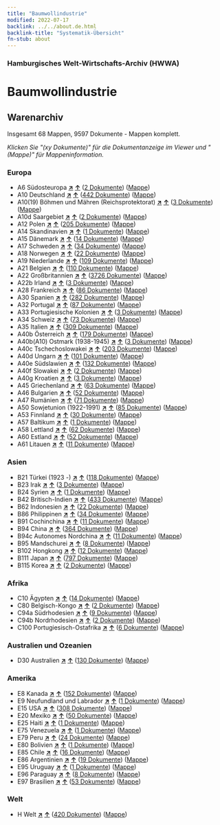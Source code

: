 ```yaml
---
title: "Baumwollindustrie"
modified: 2022-07-17
backlink: ../../about.de.html
backlink-title: "Systematik-Übersicht"
fn-stub: about
---
```


### Hamburgisches Welt-Wirtschafts-Archiv (HWWA)

# Baumwollindustrie&#160; 







## Warenarchiv




Insgesamt 68 Mappen, 9597 Dokumente - Mappen komplett.

_Klicken Sie "(xy Dokumente)" für die Dokumentanzeige im Viewer und "(Mappe)" für Mappeninformation._




### Europa

- A6 Südosteuropa [**&nearr;**](../../../geo/i/140900/about.de.html "Südosteuropa (alle Mappen)") [**&uarr;**](../../../geo/about.de.html#A6 "Ländersystematik") (<a href="https://pm20.zbw.eu/iiifview/folder/wa/142091,140900" title="über: Baumwollindustrie : Südosteuropa" target="_blank">2 Dokumente</a>) ([Mappe](../../../../folder/wa/1420xx/142091/1409xx/140900/about.de.html))
- A10 Deutschland [**&nearr;**](../../../geo/i/126128/about.de.html "Deutschland (alle Mappen)") [**&uarr;**](../../../geo/about.de.html#A10 "Ländersystematik") (<a href="https://pm20.zbw.eu/iiifview/folder/wa/142091,126128" title="über: Baumwollindustrie : Deutschland" target="_blank">442 Dokumente</a>) ([Mappe](../../../../folder/wa/1420xx/142091/1261xx/126128/about.de.html))
- A10(19) Böhmen und Mähren (Reichsprotektorat) [**&nearr;**](../../../geo/i/140098/about.de.html "Böhmen und Mähren (Reichsprotektorat) (alle Mappen)") [**&uarr;**](../../../geo/about.de.html#A10(19) "Ländersystematik") (<a href="https://pm20.zbw.eu/iiifview/folder/wa/142091,140098" title="über: Baumwollindustrie : Böhmen und Mähren (Reichsprotektorat)" target="_blank">3 Dokumente</a>) ([Mappe](../../../../folder/wa/1420xx/142091/1400xx/140098/about.de.html))
- A10d Saargebiet [**&nearr;**](../../../geo/i/140938/about.de.html "Saargebiet (alle Mappen)") [**&uarr;**](../../../geo/about.de.html#A10d "Ländersystematik") (<a href="https://pm20.zbw.eu/iiifview/folder/wa/142091,140938" title="über: Baumwollindustrie : Saargebiet" target="_blank">2 Dokumente</a>) ([Mappe](../../../../folder/wa/1420xx/142091/1409xx/140938/about.de.html))
- A12 Polen [**&nearr;**](../../../geo/i/140962/about.de.html "Polen (alle Mappen)") [**&uarr;**](../../../geo/about.de.html#A12 "Ländersystematik") (<a href="https://pm20.zbw.eu/iiifview/folder/wa/142091,140962" title="über: Baumwollindustrie : Polen" target="_blank">205 Dokumente</a>) ([Mappe](../../../../folder/wa/1420xx/142091/1409xx/140962/about.de.html))
- A14 Skandinavien [**&nearr;**](../../../geo/i/140965/about.de.html "Skandinavien (alle Mappen)") [**&uarr;**](../../../geo/about.de.html#A14 "Ländersystematik") (<a href="https://pm20.zbw.eu/iiifview/folder/wa/142091,140965" title="über: Baumwollindustrie : Skandinavien" target="_blank">1 Dokumente</a>) ([Mappe](../../../../folder/wa/1420xx/142091/1409xx/140965/about.de.html))
- A15 Dänemark [**&nearr;**](../../../geo/i/141739/about.de.html "Dänemark (alle Mappen)") [**&uarr;**](../../../geo/about.de.html#A15 "Ländersystematik") (<a href="https://pm20.zbw.eu/iiifview/folder/wa/142091,141739" title="über: Baumwollindustrie : Dänemark" target="_blank">14 Dokumente</a>) ([Mappe](../../../../folder/wa/1420xx/142091/1417xx/141739/about.de.html))
- A17 Schweden [**&nearr;**](../../../geo/i/140968/about.de.html "Schweden (alle Mappen)") [**&uarr;**](../../../geo/about.de.html#A17 "Ländersystematik") (<a href="https://pm20.zbw.eu/iiifview/folder/wa/142091,140968" title="über: Baumwollindustrie : Schweden" target="_blank">34 Dokumente</a>) ([Mappe](../../../../folder/wa/1420xx/142091/1409xx/140968/about.de.html))
- A18 Norwegen [**&nearr;**](../../../geo/i/140969/about.de.html "Norwegen (alle Mappen)") [**&uarr;**](../../../geo/about.de.html#A18 "Ländersystematik") (<a href="https://pm20.zbw.eu/iiifview/folder/wa/142091,140969" title="über: Baumwollindustrie : Norwegen" target="_blank">22 Dokumente</a>) ([Mappe](../../../../folder/wa/1420xx/142091/1409xx/140969/about.de.html))
- A19 Niederlande [**&nearr;**](../../../geo/i/140970/about.de.html "Niederlande (alle Mappen)") [**&uarr;**](../../../geo/about.de.html#A19 "Ländersystematik") (<a href="https://pm20.zbw.eu/iiifview/folder/wa/142091,140970" title="über: Baumwollindustrie : Niederlande" target="_blank">109 Dokumente</a>) ([Mappe](../../../../folder/wa/1420xx/142091/1409xx/140970/about.de.html))
- A21 Belgien [**&nearr;**](../../../geo/i/140972/about.de.html "Belgien (alle Mappen)") [**&uarr;**](../../../geo/about.de.html#A21 "Ländersystematik") (<a href="https://pm20.zbw.eu/iiifview/folder/wa/142091,140972" title="über: Baumwollindustrie : Belgien" target="_blank">110 Dokumente</a>) ([Mappe](../../../../folder/wa/1420xx/142091/1409xx/140972/about.de.html))
- A22 Großbritannien [**&nearr;**](../../../geo/i/140974/about.de.html "Großbritannien (alle Mappen)") [**&uarr;**](../../../geo/about.de.html#A22 "Ländersystematik") (<a href="https://pm20.zbw.eu/iiifview/folder/wa/142091,140974" title="über: Baumwollindustrie : Großbritannien" target="_blank">3726 Dokumente</a>) ([Mappe](../../../../folder/wa/1420xx/142091/1409xx/140974/about.de.html))
- A22b Irland [**&nearr;**](../../../geo/i/140976/about.de.html "Irland (alle Mappen)") [**&uarr;**](../../../geo/about.de.html#A22b "Ländersystematik") (<a href="https://pm20.zbw.eu/iiifview/folder/wa/142091,140976" title="über: Baumwollindustrie : Irland" target="_blank">3 Dokumente</a>) ([Mappe](../../../../folder/wa/1420xx/142091/1409xx/140976/about.de.html))
- A28 Frankreich [**&nearr;**](../../../geo/i/140982/about.de.html "Frankreich (alle Mappen)") [**&uarr;**](../../../geo/about.de.html#A28 "Ländersystematik") (<a href="https://pm20.zbw.eu/iiifview/folder/wa/142091,140982" title="über: Baumwollindustrie : Frankreich" target="_blank">86 Dokumente</a>) ([Mappe](../../../../folder/wa/1420xx/142091/1409xx/140982/about.de.html))
- A30 Spanien [**&nearr;**](../../../geo/i/140984/about.de.html "Spanien (alle Mappen)") [**&uarr;**](../../../geo/about.de.html#A30 "Ländersystematik") (<a href="https://pm20.zbw.eu/iiifview/folder/wa/142091,140984" title="über: Baumwollindustrie : Spanien" target="_blank">282 Dokumente</a>) ([Mappe](../../../../folder/wa/1420xx/142091/1409xx/140984/about.de.html))
- A32 Portugal [**&nearr;**](../../../geo/i/140987/about.de.html "Portugal (alle Mappen)") [**&uarr;**](../../../geo/about.de.html#A32 "Ländersystematik") (<a href="https://pm20.zbw.eu/iiifview/folder/wa/142091,140987" title="über: Baumwollindustrie : Portugal" target="_blank">87 Dokumente</a>) ([Mappe](../../../../folder/wa/1420xx/142091/1409xx/140987/about.de.html))
- A33 Portugiesische Kolonien [**&nearr;**](../../../geo/i/140988/about.de.html "Portugiesische Kolonien (alle Mappen)") [**&uarr;**](../../../geo/about.de.html#A33 "Ländersystematik") (<a href="https://pm20.zbw.eu/iiifview/folder/wa/142091,140988" title="über: Baumwollindustrie : Portugiesische Kolonien" target="_blank">3 Dokumente</a>) ([Mappe](../../../../folder/wa/1420xx/142091/1409xx/140988/about.de.html))
- A34 Schweiz [**&nearr;**](../../../geo/i/141007/about.de.html "Schweiz (alle Mappen)") [**&uarr;**](../../../geo/about.de.html#A34 "Ländersystematik") (<a href="https://pm20.zbw.eu/iiifview/folder/wa/142091,141007" title="über: Baumwollindustrie : Schweiz" target="_blank">73 Dokumente</a>) ([Mappe](../../../../folder/wa/1420xx/142091/1410xx/141007/about.de.html))
- A35 Italien [**&nearr;**](../../../geo/i/141008/about.de.html "Italien (alle Mappen)") [**&uarr;**](../../../geo/about.de.html#A35 "Ländersystematik") (<a href="https://pm20.zbw.eu/iiifview/folder/wa/142091,141008" title="über: Baumwollindustrie : Italien" target="_blank">309 Dokumente</a>) ([Mappe](../../../../folder/wa/1420xx/142091/1410xx/141008/about.de.html))
- A40b Österreich [**&nearr;**](../../../geo/i/141731/about.de.html "Österreich (alle Mappen)") [**&uarr;**](../../../geo/about.de.html#A40b "Ländersystematik") (<a href="https://pm20.zbw.eu/iiifview/folder/wa/142091,141731" title="über: Baumwollindustrie : Österreich" target="_blank">179 Dokumente</a>) ([Mappe](../../../../folder/wa/1420xx/142091/1417xx/141731/about.de.html))
- A40b(A10) Ostmark (1938-1945) [**&nearr;**](../../../geo/i/163025/about.de.html "Ostmark (1938-1945) (alle Mappen)") [**&uarr;**](../../../geo/about.de.html#A40b(A10) "Ländersystematik") (<a href="https://pm20.zbw.eu/iiifview/folder/wa/142091,163025" title="über: Baumwollindustrie : Ostmark (1938-1945)" target="_blank">3 Dokumente</a>) ([Mappe](../../../../folder/wa/1420xx/142091/1630xx/163025/about.de.html))
- A40c Tschechoslowakei [**&nearr;**](../../../geo/i/141022/about.de.html "Tschechoslowakei (alle Mappen)") [**&uarr;**](../../../geo/about.de.html#A40c "Ländersystematik") (<a href="https://pm20.zbw.eu/iiifview/folder/wa/142091,141022" title="über: Baumwollindustrie : Tschechoslowakei" target="_blank">203 Dokumente</a>) ([Mappe](../../../../folder/wa/1420xx/142091/1410xx/141022/about.de.html))
- A40d Ungarn [**&nearr;**](../../../geo/i/141025/about.de.html "Ungarn (alle Mappen)") [**&uarr;**](../../../geo/about.de.html#A40d "Ländersystematik") (<a href="https://pm20.zbw.eu/iiifview/folder/wa/142091,141025" title="über: Baumwollindustrie : Ungarn" target="_blank">101 Dokumente</a>) ([Mappe](../../../../folder/wa/1420xx/142091/1410xx/141025/about.de.html))
- A40e Südslawien [**&nearr;**](../../../geo/i/141028/about.de.html "Südslawien (alle Mappen)") [**&uarr;**](../../../geo/about.de.html#A40e "Ländersystematik") (<a href="https://pm20.zbw.eu/iiifview/folder/wa/142091,141028" title="über: Baumwollindustrie : Südslawien" target="_blank">132 Dokumente</a>) ([Mappe](../../../../folder/wa/1420xx/142091/1410xx/141028/about.de.html))
- A40f Slowakei [**&nearr;**](../../../geo/i/141029/about.de.html "Slowakei (alle Mappen)") [**&uarr;**](../../../geo/about.de.html#A40f "Ländersystematik") (<a href="https://pm20.zbw.eu/iiifview/folder/wa/142091,141029" title="über: Baumwollindustrie : Slowakei" target="_blank">2 Dokumente</a>) ([Mappe](../../../../folder/wa/1420xx/142091/1410xx/141029/about.de.html))
- A40g Kroatien [**&nearr;**](../../../geo/i/141030/about.de.html "Kroatien (alle Mappen)") [**&uarr;**](../../../geo/about.de.html#A40g "Ländersystematik") (<a href="https://pm20.zbw.eu/iiifview/folder/wa/142091,141030" title="über: Baumwollindustrie : Kroatien" target="_blank">3 Dokumente</a>) ([Mappe](../../../../folder/wa/1420xx/142091/1410xx/141030/about.de.html))
- A45 Griechenland [**&nearr;**](../../../geo/i/141037/about.de.html "Griechenland (alle Mappen)") [**&uarr;**](../../../geo/about.de.html#A45 "Ländersystematik") (<a href="https://pm20.zbw.eu/iiifview/folder/wa/142091,141037" title="über: Baumwollindustrie : Griechenland" target="_blank">63 Dokumente</a>) ([Mappe](../../../../folder/wa/1420xx/142091/1410xx/141037/about.de.html))
- A46 Bulgarien [**&nearr;**](../../../geo/i/141039/about.de.html "Bulgarien (alle Mappen)") [**&uarr;**](../../../geo/about.de.html#A46 "Ländersystematik") (<a href="https://pm20.zbw.eu/iiifview/folder/wa/142091,141039" title="über: Baumwollindustrie : Bulgarien" target="_blank">52 Dokumente</a>) ([Mappe](../../../../folder/wa/1420xx/142091/1410xx/141039/about.de.html))
- A47 Rumänien [**&nearr;**](../../../geo/i/141040/about.de.html "Rumänien (alle Mappen)") [**&uarr;**](../../../geo/about.de.html#A47 "Ländersystematik") (<a href="https://pm20.zbw.eu/iiifview/folder/wa/142091,141040" title="über: Baumwollindustrie : Rumänien" target="_blank">71 Dokumente</a>) ([Mappe](../../../../folder/wa/1420xx/142091/1410xx/141040/about.de.html))
- A50 Sowjetunion (1922-1991) [**&nearr;**](../../../geo/i/141043/about.de.html "Sowjetunion (1922-1991) (alle Mappen)") [**&uarr;**](../../../geo/about.de.html#A50 "Ländersystematik") (<a href="https://pm20.zbw.eu/iiifview/folder/wa/142091,141043" title="über: Baumwollindustrie : Sowjetunion (1922-1991)" target="_blank">85 Dokumente</a>) ([Mappe](../../../../folder/wa/1420xx/142091/1410xx/141043/about.de.html))
- A53 Finnland [**&nearr;**](../../../geo/i/141046/about.de.html "Finnland (alle Mappen)") [**&uarr;**](../../../geo/about.de.html#A53 "Ländersystematik") (<a href="https://pm20.zbw.eu/iiifview/folder/wa/142091,141046" title="über: Baumwollindustrie : Finnland" target="_blank">30 Dokumente</a>) ([Mappe](../../../../folder/wa/1420xx/142091/1410xx/141046/about.de.html))
- A57 Baltikum [**&nearr;**](../../../geo/i/141049/about.de.html "Baltikum (alle Mappen)") [**&uarr;**](../../../geo/about.de.html#A57 "Ländersystematik") (<a href="https://pm20.zbw.eu/iiifview/folder/wa/142091,141049" title="über: Baumwollindustrie : Baltikum" target="_blank">1 Dokumente</a>) ([Mappe](../../../../folder/wa/1420xx/142091/1410xx/141049/about.de.html))
- A58 Lettland [**&nearr;**](../../../geo/i/141050/about.de.html "Lettland (alle Mappen)") [**&uarr;**](../../../geo/about.de.html#A58 "Ländersystematik") (<a href="https://pm20.zbw.eu/iiifview/folder/wa/142091,141050" title="über: Baumwollindustrie : Lettland" target="_blank">62 Dokumente</a>) ([Mappe](../../../../folder/wa/1420xx/142091/1410xx/141050/about.de.html))
- A60 Estland [**&nearr;**](../../../geo/i/141052/about.de.html "Estland (alle Mappen)") [**&uarr;**](../../../geo/about.de.html#A60 "Ländersystematik") (<a href="https://pm20.zbw.eu/iiifview/folder/wa/142091,141052" title="über: Baumwollindustrie : Estland" target="_blank">52 Dokumente</a>) ([Mappe](../../../../folder/wa/1420xx/142091/1410xx/141052/about.de.html))
- A61 Litauen [**&nearr;**](../../../geo/i/141053/about.de.html "Litauen (alle Mappen)") [**&uarr;**](../../../geo/about.de.html#A61 "Ländersystematik") (<a href="https://pm20.zbw.eu/iiifview/folder/wa/142091,141053" title="über: Baumwollindustrie : Litauen" target="_blank">11 Dokumente</a>) ([Mappe](../../../../folder/wa/1420xx/142091/1410xx/141053/about.de.html))

### Asien

- B21 Türkei (1923 -) [**&nearr;**](../../../geo/i/141111/about.de.html "Türkei (1923 -) (alle Mappen)") [**&uarr;**](../../../geo/about.de.html#B21 "Ländersystematik") (<a href="https://pm20.zbw.eu/iiifview/folder/wa/142091,141111" title="über: Baumwollindustrie : Türkei (1923 -)" target="_blank">118 Dokumente</a>) ([Mappe](../../../../folder/wa/1420xx/142091/1411xx/141111/about.de.html))
- B23 Irak [**&nearr;**](../../../geo/i/141113/about.de.html "Irak (alle Mappen)") [**&uarr;**](../../../geo/about.de.html#B23 "Ländersystematik") (<a href="https://pm20.zbw.eu/iiifview/folder/wa/142091,141113" title="über: Baumwollindustrie : Irak" target="_blank">3 Dokumente</a>) ([Mappe](../../../../folder/wa/1420xx/142091/1411xx/141113/about.de.html))
- B24 Syrien [**&nearr;**](../../../geo/i/141114/about.de.html "Syrien (alle Mappen)") [**&uarr;**](../../../geo/about.de.html#B24 "Ländersystematik") (<a href="https://pm20.zbw.eu/iiifview/folder/wa/142091,141114" title="über: Baumwollindustrie : Syrien" target="_blank">1 Dokumente</a>) ([Mappe](../../../../folder/wa/1420xx/142091/1411xx/141114/about.de.html))
- B42 Britisch-Indien [**&nearr;**](../../../geo/i/141189/about.de.html "Britisch-Indien (alle Mappen)") [**&uarr;**](../../../geo/about.de.html#B42 "Ländersystematik") (<a href="https://pm20.zbw.eu/iiifview/folder/wa/142091,141189" title="über: Baumwollindustrie : Britisch-Indien" target="_blank">433 Dokumente</a>) ([Mappe](../../../../folder/wa/1420xx/142091/1411xx/141189/about.de.html))
- B62 Indonesien [**&nearr;**](../../../geo/i/141218/about.de.html "Indonesien (alle Mappen)") [**&uarr;**](../../../geo/about.de.html#B62 "Ländersystematik") (<a href="https://pm20.zbw.eu/iiifview/folder/wa/142091,141218" title="über: Baumwollindustrie : Indonesien" target="_blank">22 Dokumente</a>) ([Mappe](../../../../folder/wa/1420xx/142091/1412xx/141218/about.de.html))
- B86 Philippinen [**&nearr;**](../../../geo/i/141240/about.de.html "Philippinen (alle Mappen)") [**&uarr;**](../../../geo/about.de.html#B86 "Ländersystematik") (<a href="https://pm20.zbw.eu/iiifview/folder/wa/142091,141240" title="über: Baumwollindustrie : Philippinen" target="_blank">34 Dokumente</a>) ([Mappe](../../../../folder/wa/1420xx/142091/1412xx/141240/about.de.html))
- B91 Cochinchina [**&nearr;**](../../../geo/i/141243/about.de.html "Cochinchina (alle Mappen)") [**&uarr;**](../../../geo/about.de.html#B91 "Ländersystematik") (<a href="https://pm20.zbw.eu/iiifview/folder/wa/142091,141243" title="über: Baumwollindustrie : Cochinchina" target="_blank">11 Dokumente</a>) ([Mappe](../../../../folder/wa/1420xx/142091/1412xx/141243/about.de.html))
- B94 China [**&nearr;**](../../../geo/i/141253/about.de.html "China (alle Mappen)") [**&uarr;**](../../../geo/about.de.html#B94 "Ländersystematik") (<a href="https://pm20.zbw.eu/iiifview/folder/wa/142091,141253" title="über: Baumwollindustrie : China" target="_blank">364 Dokumente</a>) ([Mappe](../../../../folder/wa/1420xx/142091/1412xx/141253/about.de.html))
- B94c Autonomes Nordchina [**&nearr;**](../../../geo/i/141257/about.de.html "Autonomes Nordchina (alle Mappen)") [**&uarr;**](../../../geo/about.de.html#B94c "Ländersystematik") (<a href="https://pm20.zbw.eu/iiifview/folder/wa/142091,141257" title="über: Baumwollindustrie : Autonomes Nordchina" target="_blank">11 Dokumente</a>) ([Mappe](../../../../folder/wa/1420xx/142091/1412xx/141257/about.de.html))
- B95 Mandschurei [**&nearr;**](../../../geo/i/141258/about.de.html "Mandschurei (alle Mappen)") [**&uarr;**](../../../geo/about.de.html#B95 "Ländersystematik") (<a href="https://pm20.zbw.eu/iiifview/folder/wa/142091,141258" title="über: Baumwollindustrie : Mandschurei" target="_blank">8 Dokumente</a>) ([Mappe](../../../../folder/wa/1420xx/142091/1412xx/141258/about.de.html))
- B102 Hongkong [**&nearr;**](../../../geo/i/141268/about.de.html "Hongkong (alle Mappen)") [**&uarr;**](../../../geo/about.de.html#B102 "Ländersystematik") (<a href="https://pm20.zbw.eu/iiifview/folder/wa/142091,141268" title="über: Baumwollindustrie : Hongkong" target="_blank">12 Dokumente</a>) ([Mappe](../../../../folder/wa/1420xx/142091/1412xx/141268/about.de.html))
- B111 Japan [**&nearr;**](../../../geo/i/141272/about.de.html "Japan (alle Mappen)") [**&uarr;**](../../../geo/about.de.html#B111 "Ländersystematik") (<a href="https://pm20.zbw.eu/iiifview/folder/wa/142091,141272" title="über: Baumwollindustrie : Japan" target="_blank">797 Dokumente</a>) ([Mappe](../../../../folder/wa/1420xx/142091/1412xx/141272/about.de.html))
- B115 Korea [**&nearr;**](../../../geo/i/141276/about.de.html "Korea (alle Mappen)") [**&uarr;**](../../../geo/about.de.html#B115 "Ländersystematik") (<a href="https://pm20.zbw.eu/iiifview/folder/wa/142091,141276" title="über: Baumwollindustrie : Korea" target="_blank">2 Dokumente</a>) ([Mappe](../../../../folder/wa/1420xx/142091/1412xx/141276/about.de.html))

### Afrika

- C10 Ägypten [**&nearr;**](../../../geo/i/141336/about.de.html "Ägypten (alle Mappen)") [**&uarr;**](../../../geo/about.de.html#C10 "Ländersystematik") (<a href="https://pm20.zbw.eu/iiifview/folder/wa/142091,141336" title="über: Baumwollindustrie : Ägypten" target="_blank">14 Dokumente</a>) ([Mappe](../../../../folder/wa/1420xx/142091/1413xx/141336/about.de.html))
- C80 Belgisch-Kongo [**&nearr;**](../../../geo/i/141444/about.de.html "Belgisch-Kongo (alle Mappen)") [**&uarr;**](../../../geo/about.de.html#C80 "Ländersystematik") (<a href="https://pm20.zbw.eu/iiifview/folder/wa/142091,141444" title="über: Baumwollindustrie : Belgisch-Kongo" target="_blank">2 Dokumente</a>) ([Mappe](../../../../folder/wa/1420xx/142091/1414xx/141444/about.de.html))
- C94a Südrhodesien [**&nearr;**](../../../geo/i/141457/about.de.html "Südrhodesien (alle Mappen)") [**&uarr;**](../../../geo/about.de.html#C94a "Ländersystematik") (<a href="https://pm20.zbw.eu/iiifview/folder/wa/142091,141457" title="über: Baumwollindustrie : Südrhodesien" target="_blank">9 Dokumente</a>) ([Mappe](../../../../folder/wa/1420xx/142091/1414xx/141457/about.de.html))
- C94b Nordrhodesien [**&nearr;**](../../../geo/i/141458/about.de.html "Nordrhodesien (alle Mappen)") [**&uarr;**](../../../geo/about.de.html#C94b "Ländersystematik") (<a href="https://pm20.zbw.eu/iiifview/folder/wa/142091,141458" title="über: Baumwollindustrie : Nordrhodesien" target="_blank">2 Dokumente</a>) ([Mappe](../../../../folder/wa/1420xx/142091/1414xx/141458/about.de.html))
- C100 Portugiesisch-Ostafrika [**&nearr;**](../../../geo/i/141463/about.de.html "Portugiesisch-Ostafrika (alle Mappen)") [**&uarr;**](../../../geo/about.de.html#C100 "Ländersystematik") (<a href="https://pm20.zbw.eu/iiifview/folder/wa/142091,141463" title="über: Baumwollindustrie : Portugiesisch-Ostafrika" target="_blank">6 Dokumente</a>) ([Mappe](../../../../folder/wa/1420xx/142091/1414xx/141463/about.de.html))

### Australien und Ozeanien

- D30 Australien [**&nearr;**](../../../geo/i/141621/about.de.html "Australien (alle Mappen)") [**&uarr;**](../../../geo/about.de.html#D30 "Ländersystematik") (<a href="https://pm20.zbw.eu/iiifview/folder/wa/142091,141621" title="über: Baumwollindustrie : Australien" target="_blank">130 Dokumente</a>) ([Mappe](../../../../folder/wa/1420xx/142091/1416xx/141621/about.de.html))

### Amerika

- E8 Kanada [**&nearr;**](../../../geo/i/141644/about.de.html "Kanada (alle Mappen)") [**&uarr;**](../../../geo/about.de.html#E8 "Ländersystematik") (<a href="https://pm20.zbw.eu/iiifview/folder/wa/142091,141644" title="über: Baumwollindustrie : Kanada" target="_blank">152 Dokumente</a>) ([Mappe](../../../../folder/wa/1420xx/142091/1416xx/141644/about.de.html))
- E9 Neufundland und Labrador [**&nearr;**](../../../geo/i/141648/about.de.html "Neufundland und Labrador (alle Mappen)") [**&uarr;**](../../../geo/about.de.html#E9 "Ländersystematik") (<a href="https://pm20.zbw.eu/iiifview/folder/wa/142091,141648" title="über: Baumwollindustrie : Neufundland und Labrador" target="_blank">1 Dokumente</a>) ([Mappe](../../../../folder/wa/1420xx/142091/1416xx/141648/about.de.html))
- E15 USA [**&nearr;**](../../../geo/i/141653/about.de.html "USA (alle Mappen)") [**&uarr;**](../../../geo/about.de.html#E15 "Ländersystematik") (<a href="https://pm20.zbw.eu/iiifview/folder/wa/142091,141653" title="über: Baumwollindustrie : USA" target="_blank">308 Dokumente</a>) ([Mappe](../../../../folder/wa/1420xx/142091/1416xx/141653/about.de.html))
- E20 Mexiko [**&nearr;**](../../../geo/i/141657/about.de.html "Mexiko (alle Mappen)") [**&uarr;**](../../../geo/about.de.html#E20 "Ländersystematik") (<a href="https://pm20.zbw.eu/iiifview/folder/wa/142091,141657" title="über: Baumwollindustrie : Mexiko" target="_blank">50 Dokumente</a>) ([Mappe](../../../../folder/wa/1420xx/142091/1416xx/141657/about.de.html))
- E25 Haiti [**&nearr;**](../../../geo/i/141660/about.de.html "Haiti (alle Mappen)") [**&uarr;**](../../../geo/about.de.html#E25 "Ländersystematik") (<a href="https://pm20.zbw.eu/iiifview/folder/wa/142091,141660" title="über: Baumwollindustrie : Haiti" target="_blank">1 Dokumente</a>) ([Mappe](../../../../folder/wa/1420xx/142091/1416xx/141660/about.de.html))
- E75 Venezuela [**&nearr;**](../../../geo/i/141686/about.de.html "Venezuela (alle Mappen)") [**&uarr;**](../../../geo/about.de.html#E75 "Ländersystematik") (<a href="https://pm20.zbw.eu/iiifview/folder/wa/142091,141686" title="über: Baumwollindustrie : Venezuela" target="_blank">1 Dokumente</a>) ([Mappe](../../../../folder/wa/1420xx/142091/1416xx/141686/about.de.html))
- E79 Peru [**&nearr;**](../../../geo/i/141689/about.de.html "Peru (alle Mappen)") [**&uarr;**](../../../geo/about.de.html#E79 "Ländersystematik") (<a href="https://pm20.zbw.eu/iiifview/folder/wa/142091,141689" title="über: Baumwollindustrie : Peru" target="_blank">24 Dokumente</a>) ([Mappe](../../../../folder/wa/1420xx/142091/1416xx/141689/about.de.html))
- E80 Bolivien [**&nearr;**](../../../geo/i/141690/about.de.html "Bolivien (alle Mappen)") [**&uarr;**](../../../geo/about.de.html#E80 "Ländersystematik") (<a href="https://pm20.zbw.eu/iiifview/folder/wa/142091,141690" title="über: Baumwollindustrie : Bolivien" target="_blank">1 Dokumente</a>) ([Mappe](../../../../folder/wa/1420xx/142091/1416xx/141690/about.de.html))
- E85 Chile [**&nearr;**](../../../geo/i/141691/about.de.html "Chile (alle Mappen)") [**&uarr;**](../../../geo/about.de.html#E85 "Ländersystematik") (<a href="https://pm20.zbw.eu/iiifview/folder/wa/142091,141691" title="über: Baumwollindustrie : Chile" target="_blank">16 Dokumente</a>) ([Mappe](../../../../folder/wa/1420xx/142091/1416xx/141691/about.de.html))
- E86 Argentinien [**&nearr;**](../../../geo/i/141692/about.de.html "Argentinien (alle Mappen)") [**&uarr;**](../../../geo/about.de.html#E86 "Ländersystematik") (<a href="https://pm20.zbw.eu/iiifview/folder/wa/142091,141692" title="über: Baumwollindustrie : Argentinien" target="_blank">19 Dokumente</a>) ([Mappe](../../../../folder/wa/1420xx/142091/1416xx/141692/about.de.html))
- E95 Uruguay [**&nearr;**](../../../geo/i/141695/about.de.html "Uruguay (alle Mappen)") [**&uarr;**](../../../geo/about.de.html#E95 "Ländersystematik") (<a href="https://pm20.zbw.eu/iiifview/folder/wa/142091,141695" title="über: Baumwollindustrie : Uruguay" target="_blank">1 Dokumente</a>) ([Mappe](../../../../folder/wa/1420xx/142091/1416xx/141695/about.de.html))
- E96 Paraguay [**&nearr;**](../../../geo/i/141696/about.de.html "Paraguay (alle Mappen)") [**&uarr;**](../../../geo/about.de.html#E96 "Ländersystematik") (<a href="https://pm20.zbw.eu/iiifview/folder/wa/142091,141696" title="über: Baumwollindustrie : Paraguay" target="_blank">8 Dokumente</a>) ([Mappe](../../../../folder/wa/1420xx/142091/1416xx/141696/about.de.html))
- E97 Brasilien [**&nearr;**](../../../geo/i/141697/about.de.html "Brasilien (alle Mappen)") [**&uarr;**](../../../geo/about.de.html#E97 "Ländersystematik") (<a href="https://pm20.zbw.eu/iiifview/folder/wa/142091,141697" title="über: Baumwollindustrie : Brasilien" target="_blank">53 Dokumente</a>) ([Mappe](../../../../folder/wa/1420xx/142091/1416xx/141697/about.de.html))

### Welt

- H Welt [**&nearr;**](../../../geo/i/141728/about.de.html "Welt (alle Mappen)") [**&uarr;**](../../../geo/about.de.html#H "Ländersystematik") (<a href="https://pm20.zbw.eu/iiifview/folder/wa/142091,141728" title="über: Baumwollindustrie : Welt" target="_blank">420 Dokumente</a>) ([Mappe](../../../../folder/wa/1420xx/142091/1417xx/141728/about.de.html))








